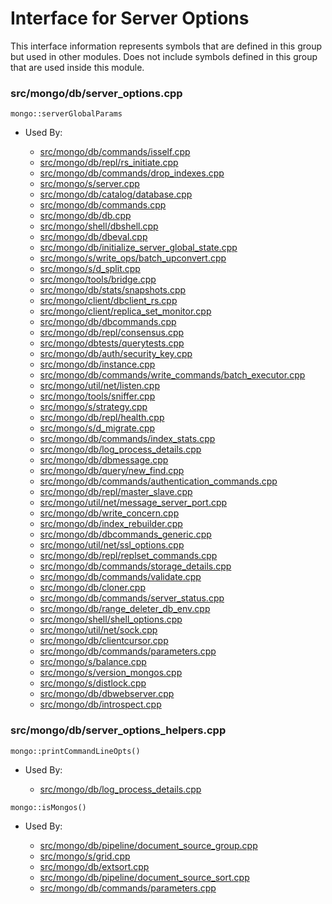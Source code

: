 
# Interface for Server Options
This interface information represents symbols that are defined in this group but used in other modules.  Does not include symbols defined in this group that are used inside this module.

### src/mongo/db/server\_options.cpp

<div></div>

    mongo::serverGlobalParams

- Used By:

    - [src/mongo/db/commands/isself.cpp](../../../../query\_and\_operation\_handling/database\_commands)
    - [src/mongo/db/repl/rs\_initiate.cpp](../../../../replication/replica\_set\_configuration)
    - [src/mongo/db/commands/drop\_indexes.cpp](../../../../query\_and\_operation\_handling/database\_commands)
    - [src/mongo/s/server.cpp](../../../../process\_management/mongos\_and\_mongod\_mains)
    - [src/mongo/db/catalog/database.cpp](../../../../storage/storage\_layer\_structure)
    - [src/mongo/db/commands.cpp](../../../../query\_and\_operation\_handling/database\_commands)
    - [src/mongo/db/db.cpp](../../../../process\_management/mongos\_and\_mongod\_mains)
    - [src/mongo/shell/dbshell.cpp](../../../../mongo\_shell/mongo\_shell)
    - [src/mongo/db/dbeval.cpp](../../../../query\_and\_operation\_handling/database\_commands)
    - [src/mongo/db/initialize\_server\_global\_state.cpp](../../../../process\_management/startup\_initialization)
    - [src/mongo/s/write\_ops/batch\_upconvert.cpp](../../../../network/write\_commands)
    - [src/mongo/s/d\_split.cpp](../../../../sharding/chunk\_management)
    - [src/mongo/tools/bridge.cpp](../../../../tools/tools)
    - [src/mongo/db/stats/snapshots.cpp](../../../../utilities/utilities)
    - [src/mongo/client/dbclient\_rs.cpp](../../../../network/cpp\_client\_driver)
    - [src/mongo/client/replica\_set\_monitor.cpp](../../../../network/cpp\_client\_driver)
    - [src/mongo/db/dbcommands.cpp](../../../../query\_and\_operation\_handling/database\_commands)
    - [src/mongo/db/repl/consensus.cpp](../../../../replication/consensus)
    - [src/mongo/dbtests/querytests.cpp](../../../../tests/unit\_tests)
    - [src/mongo/db/auth/security\_key.cpp](../../../../security/authentication)
    - [src/mongo/db/instance.cpp](../../../../storage/storage\_layer\_structure)
    - [src/mongo/db/commands/write\_commands/batch\_executor.cpp](../../../../network/write\_commands)
    - [src/mongo/util/net/listen.cpp](../../../../network/network\_core)
    - [src/mongo/tools/sniffer.cpp](../../../../tools/tools)
    - [src/mongo/s/strategy.cpp](../../../../network/network\_core)
    - [src/mongo/db/repl/health.cpp](../../../../replication/replica\_set\_state)
    - [src/mongo/s/d\_migrate.cpp](../../../../sharding/chunk\_management)
    - [src/mongo/db/commands/index\_stats.cpp](../../../../query\_and\_operation\_handling/database\_commands)
    - [src/mongo/db/log\_process\_details.cpp](../../../../process\_management/logging\_system)
    - [src/mongo/db/dbmessage.cpp](../../../../network/network\_core)
    - [src/mongo/db/query/new\_find.cpp](../../../../core\_query\_system/query\_system\_entry\_points)
    - [src/mongo/db/commands/authentication\_commands.cpp](../../../../security/authentication)
    - [src/mongo/db/repl/master\_slave.cpp](../../../../replication/master\_slave)
    - [src/mongo/util/net/message\_server\_port.cpp](../../../../network/network\_core)
    - [src/mongo/db/write\_concern.cpp](../../../../replication/write\_concern)
    - [src/mongo/db/index\_rebuilder.cpp](../../../../query\_and\_operation\_handling/indexing)
    - [src/mongo/db/dbcommands\_generic.cpp](../../../../query\_and\_operation\_handling/database\_commands)
    - [src/mongo/util/net/ssl\_options.cpp](../../../../network/ssl)
    - [src/mongo/db/repl/replset\_commands.cpp](../../../../replication/replication\_commands)
    - [src/mongo/db/commands/storage\_details.cpp](../../../../query\_and\_operation\_handling/database\_commands)
    - [src/mongo/db/commands/validate.cpp](../../../../query\_and\_operation\_handling/database\_commands)
    - [src/mongo/db/cloner.cpp](../../../../storage/storage\_layer\_structure)
    - [src/mongo/db/commands/server\_status.cpp](../../../../query\_and\_operation\_handling/database\_commands)
    - [src/mongo/db/range\_deleter\_db\_env.cpp](../../../../sharding/chunk\_management)
    - [src/mongo/shell/shell\_options.cpp](../../../../mongo\_shell/mongo\_shell)
    - [src/mongo/util/net/sock.cpp](../../../../network/network\_core)
    - [src/mongo/db/clientcursor.cpp](../../../../query\_and\_operation\_handling/client\_and\_operation\_tracking)
    - [src/mongo/db/commands/parameters.cpp](../../../../query\_and\_operation\_handling/database\_commands)
    - [src/mongo/s/balance.cpp](../../../../sharding/balancer)
    - [src/mongo/s/version\_mongos.cpp](../../../../process\_management/build\_information)
    - [src/mongo/s/distlock.cpp](../../../../sharding/cluster\_locking)
    - [src/mongo/db/dbwebserver.cpp](../../../../network/web\_server)
    - [src/mongo/db/introspect.cpp](../../../../query\_and\_operation\_handling/client\_and\_operation\_tracking)

### src/mongo/db/server\_options\_helpers.cpp

<div></div>

    mongo::printCommandLineOpts()

- Used By:

    - [src/mongo/db/log\_process\_details.cpp](../../../../process\_management/logging\_system)

<div></div>

    mongo::isMongos()

- Used By:

    - [src/mongo/db/pipeline/document\_source\_group.cpp](../../../../core\_query\_system/aggregation\_framework)
    - [src/mongo/s/grid.cpp](../../../../sharding/cluster\_metadata\_management)
    - [src/mongo/db/extsort.cpp](../../../../core\_query\_system/aggregation\_framework)
    - [src/mongo/db/pipeline/document\_source\_sort.cpp](../../../../core\_query\_system/aggregation\_framework)
    - [src/mongo/db/commands/parameters.cpp](../../../../query\_and\_operation\_handling/database\_commands)
